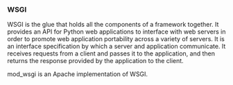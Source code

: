 <h3>WSGI</h3>

WSGI is the glue that holds all the components of a framework together. It provides an API for Python web applications to interface with web servers in order to promote web application portability across a variety of servers. It is an interface specification by which a server and application communicate. It receives requests from a client and passes it to the application, and then returns the response provided by the application to the client. 

mod_wsgi is an Apache implementation of WSGI.